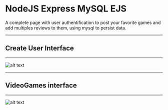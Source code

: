 # NodeJS Express MySQL EJS
A complete page with user authentification to post your favorite games and add multiples reviews to them, using mysql to persist data.

<hr>
<h2>Create User Interface</h2>
<hr>

![alt text](https://drive.google.com/uc?export=view&id=1eJrLQ6L-J0PKhFqiaB58ONlgTEK6D_oC)

<hr>
<h2>VideoGames interface</h2> 
<hr>


![alt text](https://drive.google.com/uc?export=view&id=1S4Q_x71AYtS3Pc3CCOnYKcuZd5-aBwoB)
